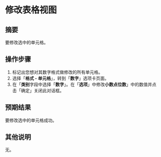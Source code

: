 # 修改表格视图

## 摘要

要修改选中的单元格。

## 操作步骤

1. 标记出您想对其数字格式做修改的所有单元格。
2. 选择「**格式 - 单元格**」，转到「**数字**」选项卡页面。
3. 在「**类别**字段中选择「**数字**」。在「**选项**」中修改**小数点位数**」中的数值并点击「确定」关闭此对话框。

## 预期结果

要修改选中的单元格成功。

## 其他说明

无。
